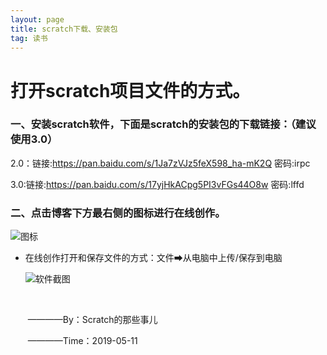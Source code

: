 ```yaml
---
layout: page
title: scratch下载、安装包
tag: 读书
---
```


# 打开scratch项目文件的方式。

### **一、安装scratch软件，下面是scratch的安装包的下载链接：（建议使用3.0）**

2.0：链接:https://pan.baidu.com/s/1Ja7zVJz5feX598_ha-mK2Q  密码:irpc

3.0:链接:https://pan.baidu.com/s/17yjHkACpg5PI3vFGs44O8w  密码:lffd



### **二、点击博客下方最右侧的图标进行在线创作。**

![图标](https://github.com/scratch666/scratch666.github.io/blob/master/images/%E6%96%87%E7%AB%A0%E5%9B%BE%E7%89%87/1-%E8%87%AA%E7%94%B1%E5%88%9B%E4%BD%9C%E5%9B%BE%E6%A0%87.png)

- 在线创作打开和保存文件的方式：文件➡从电脑中上传/保存到电脑

  ![软件截图](https://github.com/scratch666/scratch666.github.io/blob/master/images/%E6%96%87%E7%AB%A0%E5%9B%BE%E7%89%87/1-%E6%89%93%E5%BC%80%E5%9B%BE%E6%A0%87.png) 				 	     

  ​								

  ​								                                 		————By：Scratch的那些事儿

  ​								                                		————Time：2019-05-11
 
